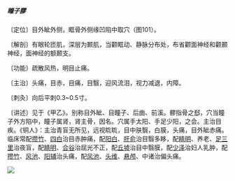 ##### 瞳子膠

〔定位〕目外眦外侧，眶骨外侧缘凹陷中取穴（图101）。

〔解剖〕有眼轮匝肌，深层为颞肌，当颧眶动、静脉分布处，布省颧面神经和颧颞神经，面神经的额颞支。

〔功能〕疏散风热，明目止痛。

〔主治〕头痛，目赤，目痛，目翳，迎风流泪，视力减退，内障。

〔刺灸〕向后平刺0.3~0.5寸。

〔讲述〕见于《甲乙》。别称目外眦、目瞳子、后曲、前溪。髎指骨之郄，穴当瞳子外方陷中，瞳子属肾，肾主骨，因名。穴属手太阳、手足少阳，之会。主治目疾。《铜人》：主治青盲无所见，远视䀮䀮，目中肤翳，白膜，头痛，目外眦赤痛。临床常配[攒竹](https://www.gmzyjc.com/read/zjs/zjs3.1.7-8-0.0.1.3.2.md)、[四白](https://www.gmzyjc.com/read/zjs/zjs3.1.1-3-0.1.3.3.2.md)治目赤肿痛，配[阳白](https://www.gmzyjc.com/read/zjs/zjs3.1.9-12-0.0.3.3.14.md)、[肝俞](https://www.gmzyjc.com/read/zjs/zjs3.1.7-8-0.0.1.3.18.md)治目翳多眵，配[睛明](https://www.gmzyjc.com/read/zjs/zjs3.1.7-8-0.0.1.3.1.md)、养老、[足三里](https://www.gmzyjc.com/read/zjs/zjs3.1.1-3-0.1.3.3.36.md)治夜盲，配[睛明](https://www.gmzyjc.com/read/zjs/zjs3.1.7-8-0.0.1.3.1.md)、[合谷](https://www.gmzyjc.com/read/zjs/zjs3.1.1-3-0.1.2.3.4.md)治屈光不正，配[丘墟](https://www.gmzyjc.com/read/zjs/zjs3.1.9-12-0.0.3.3.40.md)治目中翳膜，配[少泽](https://www.gmzyjc.com/read/zjs/zjs3.1.4-6-0.0.3.3.1.md)治妇人乳肿，配[攒竹](https://www.gmzyjc.com/read/zjs/zjs3.1.7-8-0.0.1.3.2.md)、[风池](https://www.gmzyjc.com/read/zjs/zjs3.1.9-12-0.0.3.3.20.md)、[阳辅](https://www.gmzyjc.com/read/zjs/zjs3.1.9-12-0.0.3.3.38.md)治头痛，配[风池](https://www.gmzyjc.com/read/zjs/zjs3.1.9-12-0.0.3.3.20.md)、[头维](https://www.gmzyjc.com/read/zjs/zjs3.1.1-3-0.1.3.3.8.md)、[悬颅](https://www.gmzyjc.com/read/zjs/zjs3.1.9-12-0.0.3.3.5.md)、中诸治偏头痛。 

![](img/图101.jpg)
